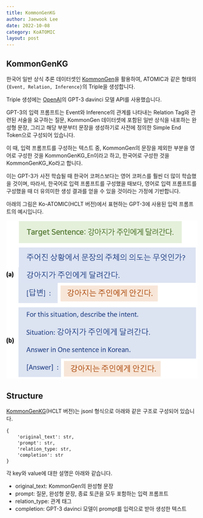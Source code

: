 ```yaml
---
title: KommonGenKG
author: Jaewook Lee
date: 2022-10-08
category: KoATOMIC
layout: post
---
```


## KommonGenKG
한국어 일반 상식 추론 데이터셋인 [KommonGen][1]을 활용하여, ATOMIC과 같은 형태의 `{Event, Relation, Inference}`의 Triple을 생성합니다.

Triple 생성에는 [OpenAI][1]의 GPT-3 davinci 모델 API를 사용했습니다.

GPT-3의 입력 프롬프트는 Event와 Inference의 관계를 나타내는 Relation Tag와 관련된 서술을 요구하는 질문, KommonGen 데이터셋에 포함된 일반 상식을 내포하는 완성형 문장, 그리고 해당 부분부터 문장을 생성하기로 사전에 정의한 Simple End Token으로 구성되어 있습니다.

이 때, 입력 프롬프트를 구성하는 텍스트 중, KommonGen의 문장을 제외한 부분을 영어로 구성한 것을 KommonGenKG_En이라고 하고, 한국어로 구성한 것을 KommonGenKG_Ko라고 합니다.

이는 GPT-3가 사전 학습될 때 한국어 코퍼스보다는 영어 코퍼스를 훨씬 더 많이 학습했을 것이며, 따라서, 한국어로 입력 프롬프트를 구성했을 때보다, 영어로 입력 프롬프트를 구성했을 때 더 유의미한 생성 결과를 얻을 수 있을 것이라는 가정에 기반합니다.

아래의 그림은 Ko-ATOMIC(HCLT 버전)에서 표현하는 GPT-3에 사용된 입력 프롬프트의 예시입니다.

![example](img_ko_en_prompt.png)

## Structure
[KommonGenKG][3](HCLT 버전)는 jsonl 형식으로 아래와 같은 구조로 구성되어 있습니다.

```
{
    'original_text': str,
    'prompt': str,
    'relation_type: str,
    'completion': str
}
```
각 key와 value에 대한 설명은 아래와 같습니다.
- original_text: KommonGen의 완성형 문장
- prompt: 질문, 완성형 문장, 종료 토큰을 모두 포함하는 입력 프롬프트
- relation_type: 관계 태그
- completion: GPT-3 davinci 모델이 prompt를 입력으로 받아 생성한 텍스트



[1]: https://github.com/nlpai-lab/KommonGen
[2]: https://beta.openai.com/overview
[3]: https://github.com/jooinjang/Ko-ATOMIC/tree/main/KommonnGenKG
